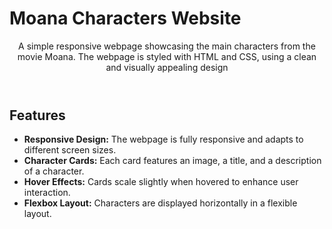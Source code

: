 <h1>Moana Characters Website</h1>
<header>A simple responsive webpage showcasing the main characters from the movie Moana. The webpage is styled with HTML and CSS, using a clean and visually appealing design</header>
<h2>Features</h2>

- **Responsive Design:** The webpage is fully responsive and adapts to different screen sizes.
- **Character Cards:** Each card features an image, a title, and a description of a character.
- **Hover Effects:** Cards scale slightly when hovered to enhance user interaction.
- **Flexbox Layout:** Characters are displayed horizontally in a flexible layout.
